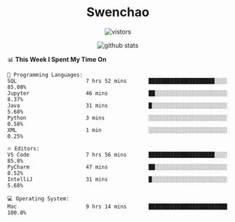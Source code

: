 <h1 align="center">Swenchao</h3>

<p align="center">
  <img src="https://visitor-badge.glitch.me/badge?page_id=Swenchao" alt="vistors" />
</p>

<p align="center">
  <img src="https://github-readme-stats.vercel.app/api?username=Swenchao&count_private=true&show_icons=true&theme=vue-dark&hide_title=true" alt="github stats" />
</p>

<!--START_SECTION:waka-->
📊 **This Week I Spent My Time On** 

```text
💬 Programming Languages: 
SQL                      7 hrs 52 mins       █████████████████████░░░░   85.08% 
Jupyter                  46 mins             ██░░░░░░░░░░░░░░░░░░░░░░░   8.37% 
Java                     31 mins             █░░░░░░░░░░░░░░░░░░░░░░░░   5.68% 
Python                   3 mins              ░░░░░░░░░░░░░░░░░░░░░░░░░   0.58% 
XML                      1 min               ░░░░░░░░░░░░░░░░░░░░░░░░░   0.25%

🔥 Editors: 
VS Code                  7 hrs 56 mins       █████████████████████░░░░   85.8% 
PyCharm                  47 mins             ██░░░░░░░░░░░░░░░░░░░░░░░   8.52% 
IntelliJ                 31 mins             █░░░░░░░░░░░░░░░░░░░░░░░░   5.68%

💻 Operating System: 
Mac                      9 hrs 14 mins       █████████████████████████   100.0%

```


<!--END_SECTION:waka-->
